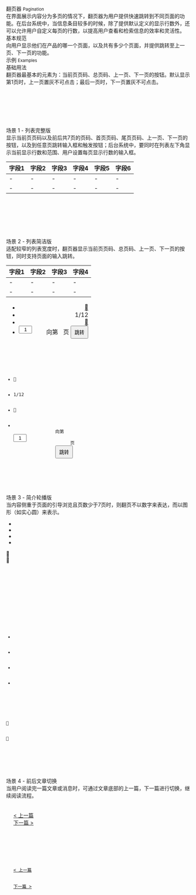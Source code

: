 <div class="mb40">
    <div class="fontsize-20">翻页器 <small>Pagination</small></div>
    <div class="color-999 mt4">在界面展示内容分为多页的情况下，翻页器为用户提供快速跳转到不同页面的功能。在后台系统中，当信息条目较多的时候，除了提供默认定义的显示行数外，还可以允许用户自定义每页的行数，以提高用户查看和检索信息的效率和灵活性。</div>
</div>

<div class="usage mb40">
    <div>基本规范</div>
    <div class="color-999 mt6">向用户显示他们在产品的哪一个页面，以及共有多少个页面，并提供跳转至上一页、下一页的功能。</div>
</div>

<div class="fontsize-16 mb10">示例 <small>Examples</small></div>

<div class="example">
    <div class="content">
        <div class="content-header">
            <div>基础用法</div>
            <div class="color-999 mt6 hide">翻页器最基本的元素为：当前页页码、总页码、上一页、下一页的按钮。默认显示第1页时，上一页置灰不可点击；最后一页时，下一页置灰不可点击。 </div>
        </div>
        <div class="content-body">
            <div bx-name="components/pagination" 
                data-total="100" 
                data-cursor="1" 
                data-limit="9" 
                data-simplify="true">
            </div>
        </div>
    </div>
    <pre><code class="hljs html">
        <div bx-name="components/pagination" 
            data-total="100" 
            data-cursor="1" 
            data-limit="9" 
            data-simplify="true">
        </div>
    </code></pre>
</div>

<div class="example">
    <div class="content">
        <div class="content-header">
            <div>场景 1 - 列表完整版</div>
            <div class="color-999 mt6">显示当前页页码以及前后共7页的页码、首页页码、尾页页码、上一页、下一页的按钮，以及到任意页跳转输入框和触发按钮；后台系统中，要同时在列表左下角显示当前显示行数和范围、用户设置每页显示行数的输入框。</div>
        </div>
        <div class="content-body">
            <table class="table table-hover table-pagination">
                <thead>
                    <tr><th>字段1</th><th>字段2</th><th>字段3</th><th>字段4</th><th>字段5</th><th>字段6</th></tr>
                </thead>
                <tbody>
                    <tr><td>-</td><td>-</td><td>-</td><td>-</td><td>-</td><td>-</td></tr>
                    <tr><td>-</td><td>-</td><td>-</td><td>-</td><td>-</td><td>-</td></tr>
                </tbody>
                <tfoot>
                    <tr>
                        <td colspan="6">
                            <div bx-name="components/pagination"
                                data-total="1000"
                                data-cursor="1"
                                data-limit="10"
                                bx-options="{ step: 7 }">
                            </div>
                        </td>
                    </tr>
                </tfoot>
            </table>
        </div>
    </div>
    <pre><code class="hljs html">
        <div bx-name="components/pagination"
            data-total="1000"
            data-cursor="1"
            data-limit="10"
            bx-options="{ step: 7 }">
        </div>
    </code></pre>
</div>

<div class="example">
    <div class="content">
        <div class="content-header">
            <div>场景 2 - 列表简洁版</div>
            <div class="color-999 mt6">适配较窄的列表宽度时，翻页器显示当前页页码、总页码、上一页、下一页的按钮，同时支持页面的输入跳转。</div>
        </div>
        <div class="content-body">
            <table class="table table-hover table-pagination table-pagination">
                <thead>
                    <tr><th>字段1</th><th>字段2</th><th>字段3</th><th>字段4</th></tr>
                </thead>
                <tbody>
                    <tr><td>-</td><td>-</td><td>-</td><td>-</td></tr>
                    <tr><td>-</td><td>-</td><td>-</td><td>-</td></tr>
                </tbody>
                <tfoot>
                    <tr>
                        <td colspan="5">
                            <div class="row paginationwrapper">
                                <div class="col-md-12" style="text-align: right;">
                                    <ul class="pagination">
                                        <li class="disabled"><a href="javascript: void(0);" bx-click="moveTo(0)"><span class="brixfont">&#xe601;</span></a></li><!-- Previous &#xe601; -->
                                        <li class="pagination-statistics-simplify"><span>1/12</span></li>
                                        <li class=""><a href="javascript: void(0);" bx-click="moveTo(2)"><span class="brixfont">&#xe600;</span></a></li><!-- Next &#xe600; -->
                                        <li class="pagination-statistics-simplify" style="vertical-align: top;">
                                            <span style="display: inline-block; padding-right: 5px; font-weight: normal;">向第</span>
                                            <input style="width: 36px; float: left; text-align: center;" value="1">
                                            <span style="display: inline-block; padding-left:  5px; font-weight: normal;">页</span>
                                            <button class="btn" style="padding: 6px 9px;">跳转</button>
                                        </li>
                                    </ul>
                                </div>
                            </div>
                            <!-- <div bx-name="components/pagination" data-total="100" data-cursor="1" data-limit="9" data-simplify="true"></div>              -->
                        </td>
                    </tr>
                </tfoot>
            </table>
        </div>
    </div>
    <pre><code class="hljs html">
        <ul class="pagination">
            <li class="disabled"><a href="javascript: void(0);" bx-click="moveTo(0)"><span class="brixfont">&#xe601;</span></a></li><!-- Previous &#xe601; -->
            <li class="pagination-statistics-simplify"><span>1/12</span></li>
            <li class=""><a href="javascript: void(0);" bx-click="moveTo(2)"><span class="brixfont">&#xe600;</span></a></li><!-- Next &#xe600; -->
            <li class="pagination-statistics-simplify" style="vertical-align: top;">
                <span style="display: inline-block; padding-right: 5px; font-weight: normal;">向第</span>
                <input style="width: 36px; float: left; text-align: center;" value="1">
                <span style="display: inline-block; padding-left:  5px; font-weight: normal;">页</span>
                <button class="btn" style="padding: 6px 9px;">跳转</button>
            </li>
        </ul>
    </code></pre>
</div>

<div class="example">
    <div class="content">
        <div class="content-header">
            <div>场景 3 - 简介轮播版</div>
            <div class="color-999 mt6">当内容侧重于页面的引导浏览且页数少于7页时，则翻页不以数字来表达，而以图形（如实心圆）来表示。</div>
        </div>
        <div class="content-body">
            <div class="example-slider">
                <div class="items">
                    <div class="item"></div>
                </div>
                <ul class="navigator">
                    <li class="active"></li>
                    <li></li>
                    <li></li>
                    <li></li>
                </ul>
                <div class="arrows">
                    <div class="left"><span class="brixfont">&#xe62f;</span></div>
                    <div class="right"><span class="brixfont">&#xe630;</span></div>
                </div>
            </div>
        </div>
    </div>
    <pre><code class="hljs html">
        <div class="example-slider">
            <div class="items">
                <div class="item"></div>
            </div>
            <ul class="navigator">
                <li class="active"></li>
                <li></li>
                <li></li>
                <li></li>
            </ul>
            <div class="arrows">
                <div class="left"><span class="brixfont">&#xe62f;</span></div>
                <div class="right"><span class="brixfont">&#xe630;</span></div>
            </div>
        </div>
    </code></pre>
</div>

<div class="example">
    <div class="content">
        <div class="content-header">
            <div>场景 4 - 前后文章切换</div>
            <div class="color-999 mt6">当用户阅读完一篇文章或消息时，可通过文章底部的上一篇，下一篇进行切换，继续阅读流程。</div>
        </div>
        <div class="content-body">
            <div>
                <p class="flat-text small"></p>
                <p class="flat-text full-width mt10"></p>
                <p class="flat-text full-width mt10"></p>
                <p class="flat-text full-width mt10"></p>
                <p class="flat-text full-width mt10"></p>
                <p class="flat-text full-width mt10"></p>
                <p class="flat-text full-width mt10"></p>
            </div>
            <div class="clearfix" style="padding: 20px;">
                <div class="pull-left"><a href="javascript:;" class="color-gray color-hover-brand">&lt; 上一篇</a></div>
                <div class="pull-right"><a href="javascript:;" class="color-gray color-hover-brand">下一篇 &gt;</a></div>
            </div>
        </div>
    </div>
    <pre><code class="hljs html">
        <div class="clearfix" style="padding: 20px;">
            <div class="pull-left"><a href="javascript:;" class="color-gray color-hover-brand">&lt; 上一篇</a></div>
            <div class="pull-right"><a href="javascript:;" class="color-gray color-hover-brand">下一篇 &gt;</a></div>
        </div>
    </code></pre>
</div>
<script type="text/javascript">
    require(['css!alimama/design/web/component/pagination/pagination'])
</script>